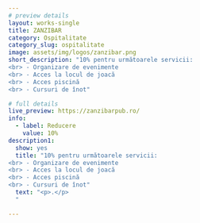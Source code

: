 ```yaml
---
# preview details
layout: works-single
title: ZANZIBAR
category: Ospitalitate
category_slug: ospitalitate
image: assets/img/logos/zanzibar.png
short_description: "10% pentru următoarele servicii:
<br> - Organizare de evenimente
<br> - Acces la locul de joacă
<br> - Acces piscină
<br> - Cursuri de înot"

# full details
live_preview: https://zanzibarpub.ro/
info:
  - label: Reducere
    value: 10% 
description1:
  show: yes
  title: "10% pentru următoarele servicii:
<br> - Organizare de evenimente
<br> - Acces la locul de joacă
<br> - Acces piscină
<br> - Cursuri de înot"
  text: "<p>.</p>
  "

---
```

